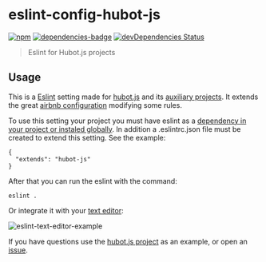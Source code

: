 # eslint-config-hubot-js

[![npm](https://img.shields.io/npm/v/eslint-config-hubot-js.svg)](https://www.npmjs.com/package/eslint-config-hubot-js)
[![dependencies-badge](https://david-dm.org/hubot-js/eslint-config-hubot-js.svg)](https://david-dm.org/hubot-js/eslint-config-hubot-js)  [![devDependencies Status](https://david-dm.org/hubot-js/eslint-config-hubot-js/dev-status.svg)](https://david-dm.org/hubot-js/eslint-config-hubot-js?type=dev)

> Eslint for Hubot.js projects

## Usage

This is a [Eslint](http://eslint.org/) setting made for [hubot.js](https://github.com/hubot-js/hubot.js) and its [auxiliary projects](https://github.com/hubot-js). It extends the great [airbnb configuration](https://www.npmjs.com/package/eslint-config-airbnb) modifying some rules.

To use this setting your project you must have eslint as a [dependency in your project or instaled globally](http://eslint.org/docs/user-guide/getting-started). In addition a .eslintrc.json file must be created to extend this setting. See the example:

```
{
  "extends": "hubot-js"  
}
```

After that you can run the eslint with the command:

```
eslint .
```

Or integrate it with your [text editor](http://eslint.org/docs/user-guide/integrations):

![eslint-text-editor-example](https://s22.postimg.org/8pnm0q49d/eslint_text_editor_example.jpg)


If you have questions use the [hubot.js project](https://github.com/hubot-js/hubot.js) as an example, or open an [issue](https://github.com/robsonbittencourt/eslint-config-hubot-js/issues).